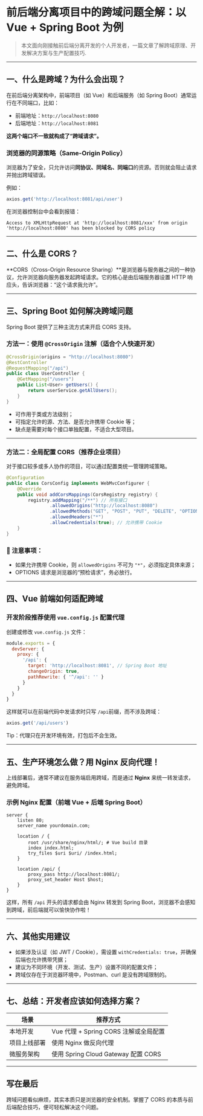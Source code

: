 # 前后端分离项目中的跨域问题全解：以 Vue + Spring Boot 为例

> 本文面向刚接触前后端分离开发的个人开发者，一篇文章了解跨域原理、开发解决方案与生产配置技巧.

---

## 一、什么是跨域？为什么会出现？

在前后端分离架构中，前端项目（如 Vue）和后端服务（如 Spring Boot）通常运行在不同端口，比如：

* 前端地址：`http://localhost:8080`​
* 后端地址：`http://localhost:8081`​

**这两个端口不一致就构成了“跨域请求”。**

### 浏览器的同源策略（Same-Origin Policy）

浏览器为了安全，只允许访问**同协议、同域名、同端口**的资源。否则就会阻止请求并抛出跨域错误。

例如：

```js
axios.get('http://localhost:8081/api/user')
```

在浏览器控制台中会看到报错：

```
Access to XMLHttpRequest at 'http://localhost:8081/xxx' from origin 'http://localhost:8080' has been blocked by CORS policy
```

---

## 二、什么是 CORS？

\*\*CORS（Cross-Origin Resource Sharing）\*\*是浏览器与服务器之间的一种协议，允许浏览器向服务器发起跨域请求。它的核心是由后端服务器设置 HTTP 响应头，告诉浏览器：“这个请求我允许”。

---

## 三、Spring Boot 如何解决跨域问题

Spring Boot 提供了三种主流方式来开启 CORS 支持。

### 方法一：使用 `@CrossOrigin`​ 注解（适合个人快速开发）

```java
@CrossOrigin(origins = "http://localhost:8080")
@RestController
@RequestMapping("/api")
public class UserController {
    @GetMapping("/users")
    public List<User> getUsers() {
        return userService.getAllUsers();
    }
}
```

* 可作用于类或方法级别；
* 可指定允许的源、方法、是否允许携带 Cookie 等；
* 缺点是需要对每个接口单独配置，不适合大型项目。

---

### 方法二：全局配置 CORS（推荐企业项目）

对于接口较多或多人协作的项目，可以通过配置类统一管理跨域策略。

```java
@Configuration
public class CorsConfig implements WebMvcConfigurer {
    @Override
    public void addCorsMappings(CorsRegistry registry) {
        registry.addMapping("/**") // 所有接口
                .allowedOrigins("http://localhost:8080")
                .allowedMethods("GET", "POST", "PUT", "DELETE", "OPTIONS")
                .allowedHeaders("*")
                .allowCredentials(true); // 允许携带 Cookie
    }
}
```

### 🚨 注意事项：

* 如果允许携带 Cookie，则 `allowedOrigins`​ 不可为 `"*"`​，必须指定具体来源；
* OPTIONS 请求是浏览器的“预检请求”，务必放行。

---

## 四、Vue 前端如何适配跨域

### 开发阶段推荐使用 `vue.config.js`​ 配置代理

创建或修改 `vue.config.js`​ 文件：

```js
module.exports = {
  devServer: {
    proxy: {
      '/api': {
        target: 'http://localhost:8081', // Spring Boot 地址
        changeOrigin: true,
        pathRewrite: { '^/api': '' }
      }
    }
  }
}
```

这样就可以在前端代码中发请求时只写 `/api`​ 前缀，而不涉及跨域：

```js
axios.get('/api/users')
```

 Tip：代理只在开发环境有效，打包后不会生效。

---

## 五、生产环境怎么做？用 Nginx 反向代理！

上线部署后，通常不建议在服务端启用跨域，而是通过 **Nginx** 来统一转发请求，避免跨域。

### 示例 Nginx 配置（前端 Vue + 后端 Spring Boot）

```nginx
server {
    listen 80;
    server_name yourdomain.com;

    location / {
        root /usr/share/nginx/html/; # Vue build 目录
        index index.html;
        try_files $uri $uri/ /index.html;
    }

    location /api/ {
        proxy_pass http://localhost:8081/;
        proxy_set_header Host $host;
    }
}
```

这样，所有 `/api`​ 开头的请求都会由 Nginx 转发到 Spring Boot，浏览器不会感知到跨域，前后端就可以愉快协作啦！

---

## 六、其他实用建议

* 如果涉及认证（如 JWT / Cookie），需设置 `withCredentials: true`​，并确保后端也允许携带凭据；
* 建议为不同环境（开发、测试、生产）设置不同的配置文件；
* 跨域仅存在于浏览器环境中，Postman、curl 是没有跨域限制的。

---

## 七、总结：开发者应该如何选择方案？

|场景|推荐方式|
| --------------| ---------------------------------------|
|本地开发|Vue 代理 + Spring CORS 注解或全局配置|
|项目上线部署|使用 Nginx 做反向代理|
|微服务架构|使用 Spring Cloud Gateway 配置 CORS|

---

## 写在最后

跨域问题看似麻烦，其实本质只是浏览器的安全机制。掌握了 CORS 的本质与前后端配合技巧，便可轻松解决这个问题。
